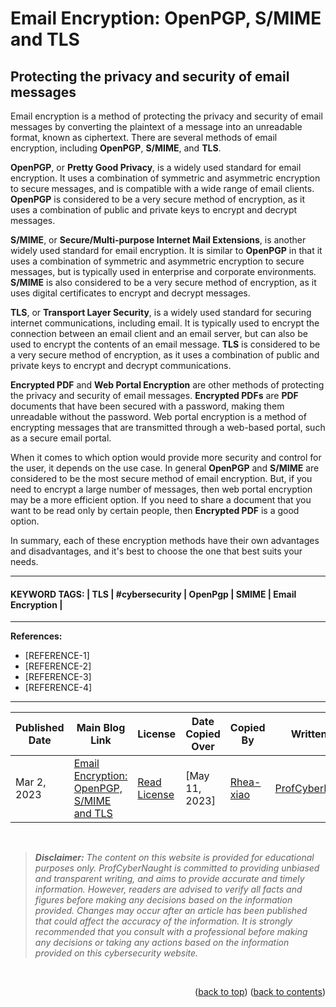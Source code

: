 <!-- HELP NOTICE: This gives the ability to provide 'back to the top links -->
<a name="readme-top"></a>

<!-- **** DO NOT EDIT ABOVE THIS LINE **** -->





<!-- TASK: Add main article title between tags - taken from top of article -->
<!-- MAIN TITLE -->
# Email Encryption: OpenPGP, S/MIME and TLS
<!-- MAIN TITLE -->


<!-- TASK: Add article sub title between tags - taken from top of article underneath main title -->
<!-- SUBTITLE -->
## Protecting the privacy and security of email messages
<!-- SUBTITLE -->


<!-- TASK: Add article content between tags - taken from main article body -->
<!-- CONTENT -->
Email encryption is a method of protecting the privacy and security of email messages by converting the plaintext of a message into an unreadable format, known as ciphertext. There are several methods of email encryption, including **OpenPGP**, **S/MIME**, and **TLS**.

**OpenPGP**, or **Pretty Good Privacy**, is a widely used standard for email encryption. It uses a combination of symmetric and asymmetric encryption to secure messages, and is compatible with a wide range of email clients. **OpenPGP** is considered to be a very secure method of encryption, as it uses a combination of public and private keys to encrypt and decrypt messages.

**S/MIME**, or **Secure/Multi-purpose Internet Mail Extensions**, is another widely used standard for email encryption. It is similar to **OpenPGP** in that it uses a combination of symmetric and asymmetric encryption to secure messages, but is typically used in enterprise and corporate environments. **S/MIME** is also considered to be a very secure method of encryption, as it uses digital certificates to encrypt and decrypt messages.

**TLS**, or **Transport Layer Security**, is a widely used standard for securing internet communications, including email. It is typically used to encrypt the connection between an email client and an email server, but can also be used to encrypt the contents of an email message. **TLS** is considered to be a very secure method of encryption, as it uses a combination of public and private keys to encrypt and decrypt communications.

**Encrypted PDF** and **Web Portal Encryption** are other methods of protecting the privacy and security of email messages. **Encrypted PDFs** are **PDF** documents that have been secured with a password, making them unreadable without the password. Web portal encryption is a method of encrypting messages that are transmitted through a web-based portal, such as a secure email portal.

When it comes to which option would provide more security and control for the user, it depends on the use case. In general **OpenPGP** and **S/MIME** are considered to be the most secure method of email encryption. But, if you need to encrypt a large number of messages, then web portal encryption may be a more efficient option. If you need to share a document that you want to be read only by certain people, then **Encrypted PDF** is a good option.

In summary, each of these encryption methods have their own advantages and disadvantages, and it's best to choose the one that best suits your needs.
<!-- CONTENT -->


<!-- Required Divider -->
---
<!-- Required Divider -->


<!-- TASK: Add article keywords below - taken from the bottom of each article page -->
<!-- KEYWORDS -->
#### KEYWORD TAGS: | TLS | #cybersecurity | OpenPgp | SMIME | Email Encryption |
<!-- KEYWORDS -->


<!-- Required Divider -->
---
<!-- Required Divider -->


<!-- REFERENCES -->
<!-- TASK: Add any article references below - taken from bottom of article content -->
<!-- INSTRUCTIONS:
     Does your article choice contain footer references?
        Yes: Add the references below (remove or adding more lines as needed)
        No: Delete everything between 'references' tags (only if the article does not have a reference section)
-->

**References:**

- [REFERENCE-1]
- [REFERENCE-2]
- [REFERENCE-3]
- [REFERENCE-4]


<!-- Required Divider - References-->
---
<!-- Required Divider - References-->

<!-- REFERENCES -->


<!-- FOOTER TABLE -->

<!-- Table containing blog article details - including the person whom copied it over from the main website -->
<!-- TASK: Add the required data fields to the table below -->
| Published Date | Main Blog Link | License | Date Copied Over | Copied By | Written By |
| -------------- | -------------- | ------- | ---------------- | --------- | ---------- |
| Mar 2, 2023 | [Email Encryption: OpenPGP, S/MIME and TLS](https://profcybernaught.hashnode.dev/email-encryption-openpgp-smime-and-tls "Email Encryption: OpenPGP, S/MIME and TLS") | [Read License](./LICENSE.md "License Agreement - Cybersecurity Blog - ProfCyberNaught") | [May 11, 2023] | [Rhea-xiao](https://github.com/Rhea-xiao "Rhea-xiao on GitHub") | [ProfCyberNaught](https://github.com/ProfCyberNaught "ProfCyberNaught on GitHub") |

<!-- FOOTER TABLE -->



<!-- **** DO NOT EDIT BELOW THIS LINE **** -->

<!-- DISCLAIMER -->
<br />

> _**Disclaimer:** The content on this website is provided for educational purposes only. ProfCyberNaught is committed to providing unbiased and transparent writing, and aims to provide accurate and timely information. However, readers are advised to verify all facts and figures before making any decisions based on the information provided. Changes may occur after an article has been published that could affect the accuracy of the information. It is strongly recommended that you consult with a professional before making any decisions or taking any actions based on the information provided on this cybersecurity website._

<br />
<!-- DISCLAIMER -->

<!-- HELP NOTICE: All pages must end with the 'back to top' and 'back to contents' links -->
<p align="right">(<a href="#readme-top">back to top</a>) (<a href="../../../">back to contents</a>)</p>